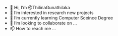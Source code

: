 - 👋 Hi, I’m @ThilinaGunathilaka
- 👀 I’m interested in research new projects
- 🌱 I’m currently learning Computer Sceince Degree
- 💞️ I’m looking to collaborate on ...
- 📫 How to reach me ...

<!---
ThilinaGunathilaka/ThilinaGunathilaka is a ✨ special ✨ repository because its `README.md` (this file) appears on your GitHub profile.
You can click the Preview link to take a look at your changes.
--->
